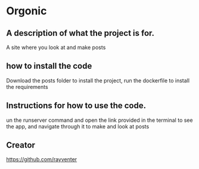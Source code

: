 # Orgonic
## A description of what the project is for.
A site where you look at and make posts

## how to install the code
Download the posts folder to install the project, run the dockerfile to install the requirements

## Instructions for how to use the code.
un the runserver command and open the link provided in the terminal to see the app, and navigate through it to make and look at posts

## Creator
https://github.com/rayventer
